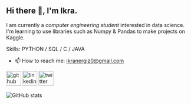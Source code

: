 ## Hi there 👋, I'm Ikra.
I am currently a *computer engineering student* interested in data science. I'm learning to use libraries such as Numpy & Pandas to make projects on Kaggle.

Skills: PYTHON / SQL / C / JAVA 

- 📫 How to reach me: ikranergiz0@gmail.com 


[<img src='https://cdn.jsdelivr.net/npm/simple-icons@3.0.1/icons/github.svg' alt='github' height='40'>](https://github.com/ikranergiz)  [<img src='https://cdn.jsdelivr.net/npm/simple-icons@3.0.1/icons/linkedin.svg' alt='linkedin' height='40'>](https://www.linkedin.com/in/ikranergiz/)  [<img src='https://cdn.jsdelivr.net/npm/simple-icons@3.0.1/icons/twitter.svg' alt='twitter' height='40'>](https://twitter.com/IkraNergiz1)  

![GitHub stats](https://github-readme-stats.vercel.app/api?username=ikranergiz&show_icons=true)  

